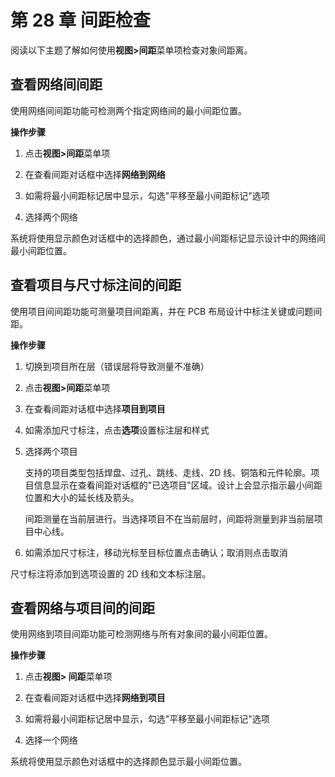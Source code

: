 # 第 28 章 间距检查

阅读以下主题了解如何使用**视图>间距**菜单项检查对象间距离。

## 查看网络间间距

使用网络间间距功能可检测两个指定网络间的最小间距位置。

**操作步骤**

1. 点击**视图>间距**菜单项

2. 在查看间距对话框中选择**网络到网络**

3. 如需将最小间距标记居中显示，勾选"平移至最小间距标记"选项

4. 选择两个网络

系统将使用显示颜色对话框中的选择颜色，通过最小间距标记显示设计中的网络间最小间距位置。

## 查看项目与尺寸标注间的间距

使用项目间间距功能可测量项目间距离，并在 PCB 布局设计中标注关键或问题间距。

**操作步骤**

1. 切换到项目所在层（错误层将导致测量不准确）

2. 点击**视图>间距**菜单项

3. 在查看间距对话框中选择**项目到项目**

4. 如需添加尺寸标注，点击**选项**设置标注层和样式

5. 选择两个项目

   支持的项目类型包括焊盘、过孔、跳线、走线、2D 线、铜箔和元件轮廓。项目信息显示在查看间距对话框的"已选项目"区域。设计上会显示指示最小间距位置和大小的延长线及箭头。

   间距测量在当前层进行。当选择项目不在当前层时，间距将测量到非当前层项目中心线。

6. 如需添加尺寸标注，移动光标至目标位置点击确认；取消则点击取消

尺寸标注将添加到选项设置的 2D 线和文本标注层。

## 查看网络与项目间的间距

使用网络到项目间距功能可检测网络与所有对象间的最小间距位置。

**操作步骤**

1. 点击**视图> 间距**菜单项

2. 在查看间距对话框中选择**网络到项目**

3. 如需将最小间距标记居中显示，勾选"平移至最小间距标记"选项

4. 选择一个网络

系统将使用显示颜色对话框中的选择颜色显示最小间距位置。
